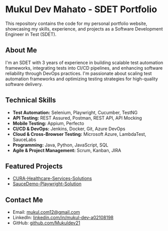 # Mukul Dev Mahato - SDET Portfolio

This repository contains the code for my personal portfolio website, showcasing my skills, experience, and projects as a Software Development Engineer in Test (SDET).

## About Me

I'm an SDET with 3 years of experience in building scalable test automation frameworks, integrating tests into CI/CD pipelines, and enhancing software reliability through DevOps practices. I'm passionate about scaling test automation frameworks and optimizing testing strategies for high-quality software delivery.

## Technical Skills

- **Test Automation:** Selenium, Playwright, Cucumber, TestNG
- **API Testing:** REST Assured, Postman, REST API, API Mocking
- **Mobile Testing:** Appium, Perfecto
- **CI/CD & DevOps:** Jenkins, Docker, Git, Azure DevOps
- **Cloud & Cross-Browser Testing:** Microsoft Azure, LambdaTest, SauceLabs
- **Programming:** Java, Python, JavaScript, SQL
- **Agile & Project Management:** Scrum, Kanban, JIRA

## Featured Projects

- [CURA-Healthcare-Services-Solutions](https://github.com/Mukuldev21/CURA-Healthcare-Services-Solutions)
- [SauceDemo-Playwright-Solution](https://github.com/Mukuldev21/SauceDemo-Playwright-Solution)

## Contact Me

- Email: mukul.com12@gmail.com
- LinkedIn: [linkedin.com/in/mukul-dev-a02108198](https://linkedin.com/in/mukul-dev-a02108198)
- GitHub: [github.com/Mukuldev21](https://github.com/Mukuldev21)
